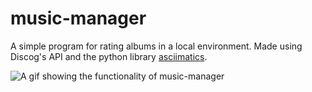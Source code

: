 # music-manager
A simple program for rating albums in a local environment. Made using Discog's API and the python library [asciimatics](https://github.com/peterbrittain/asciimatics/tree/master).

![A gif showing the functionality of music-manager](music-manager.png)